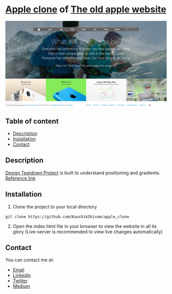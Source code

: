 # [Apple clone](https://rawcdn.githack.com/KaushikShivam/apple_clone/047b9424ce1c25b873d342e675b0a6209dbe7f74/index.html) of [The old apple website](http://archive.fo/UW4oR)

![Apple clone project](screenshot.png)

## Table of content
- [Description](#description)
- [Installation](#installation)
- [Contact](#contact)

## Description
[Design Teardown Project](https://rawcdn.githack.com/KaushikShivam/apple_clone/047b9424ce1c25b873d342e675b0a6209dbe7f74/index.html) is built to understand positioning and gradients. 
[Reference link](http://archive.fo/UW4oR)


## Installation

1. Clone the project to your local directory
```
git clone https://github.com/KaushikShivam/apple_clone
```
2. Open the index.html file in your browser to view the website in all its glory (Live-server is recommended to view live changes automatically)

## Contact
You can contact me at:
- [Email](shivamkaushikofficial@gmail.com)
- [Linkedin](https://www.linkedin.com/in/shivam-kaushik-bb8162102/)
- [Twitter](https://twitter.com/kShivamDev)
- [Medium](https://medium.com/@shivamkaushikofficial)


